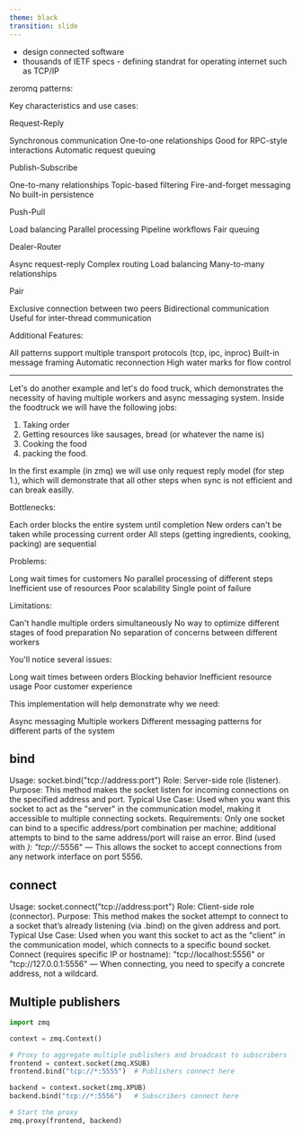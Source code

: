```yaml
---
theme: black
transition: slide
---
```


- design connected software
- thousands of IETF specs - defining standrat for operating internet such as TCP/IP


zeromq patterns:

Key characteristics and use cases:

Request-Reply


Synchronous communication
One-to-one relationships
Good for RPC-style interactions
Automatic request queuing


Publish-Subscribe


One-to-many relationships
Topic-based filtering
Fire-and-forget messaging
No built-in persistence


Push-Pull


Load balancing
Parallel processing
Pipeline workflows
Fair queuing


Dealer-Router


Async request-reply
Complex routing
Load balancing
Many-to-many relationships


Pair


Exclusive connection between two peers
Bidirectional communication
Useful for inter-thread communication

Additional Features:

All patterns support multiple transport protocols (tcp, ipc, inproc)
Built-in message framing
Automatic reconnection
High water marks for flow control

--- 

Let's do another example and let's do food truck, which demonstrates the necessity of having multiple workers and async messaging system.  Inside the foodtruck we will have the following jobs:
1) Taking order
2) Getting resources like sausages, bread (or whatever the name is)
3) Cooking the food
4) packing the food.

In the first example (in zmq) we will use only request reply model (for step 1.), which will demonstrate that all other steps when sync is not efficient and can break easilly.

Bottlenecks:

Each order blocks the entire system until completion
New orders can't be taken while processing current order
All steps (getting ingredients, cooking, packing) are sequential


Problems:

Long wait times for customers
No parallel processing of different steps
Inefficient use of resources
Poor scalability
Single point of failure


Limitations:

Can't handle multiple orders simultaneously
No way to optimize different stages of food preparation
No separation of concerns between different workers

You'll notice several issues:

Long wait times between orders
Blocking behavior
Inefficient resource usage
Poor customer experience

This implementation will help demonstrate why we need:

Async messaging
Multiple workers
Different messaging patterns for different parts of the system


## bind
Usage: socket.bind("tcp://address:port")
Role: Server-side role (listener).
Purpose: This method makes the socket listen for incoming connections on the specified address and port.
Typical Use Case: Used when you want this socket to act as the "server" in the communication model, making it accessible to multiple connecting sockets.
Requirements: Only one socket can bind to a specific address/port combination per machine; additional attempts to bind to the same address/port will raise an error.
Bind (used with *): "tcp://*:5556" — This allows the socket to accept connections from any network interface on port 5556.


## connect
Usage: socket.connect("tcp://address:port")
Role: Client-side role (connector).
Purpose: This method makes the socket attempt to connect to a socket that’s already listening (via .bind) on the given address and port.
Typical Use Case: Used when you want this socket to act as the "client" in the communication model, which connects to a specific bound socket.
Connect (requires specific IP or hostname): "tcp://localhost:5556" or "tcp://127.0.0.1:5556" — When connecting, you need to specify a concrete address, not a wildcard.

## Multiple publishers


```python
import zmq

context = zmq.Context()

# Proxy to aggregate multiple publishers and broadcast to subscribers
frontend = context.socket(zmq.XSUB)
frontend.bind("tcp://*:5555")  # Publishers connect here

backend = context.socket(zmq.XPUB)
backend.bind("tcp://*:5556")   # Subscribers connect here

# Start the proxy
zmq.proxy(frontend, backend)
```
